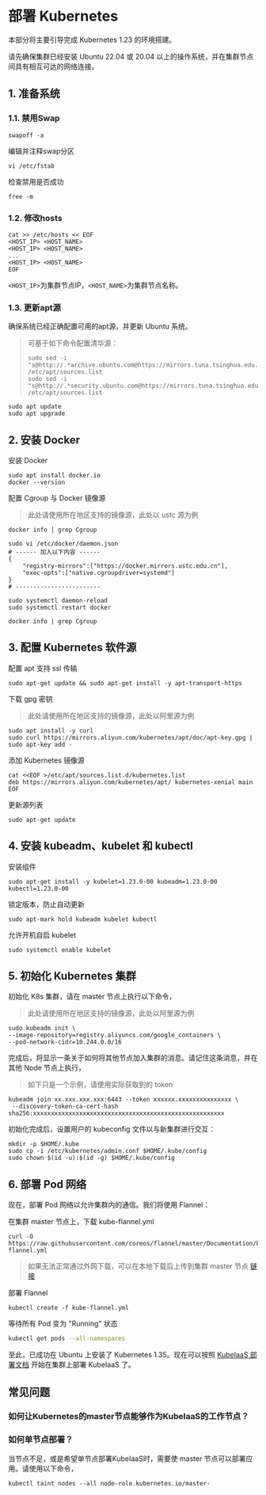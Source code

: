 # 部署 Kubernetes

本部分将主要引导完成 Kubernetes 1.23 的环境搭建。

请先确保集群已经安装 Ubuntu 22.04 或 20.04 以上的操作系统，并在集群节点间具有相互可达的网络连接。

## 1. 准备系统

### 1.1. 禁用Swap

```
swapoff -a
```

编辑并注释swap分区

```
vi /etc/fstab
```

检查禁用是否成功

```
free -m
```

### 1.2. 修改hosts

```
cat >> /etc/hosts << EOF
<HOST_IP> <HOST_NAME>
<HOST_IP> <HOST_NAME>
...
<HOST_IP> <HOST_NAME>
EOF
```

`<HOST_IP>`为集群节点IP，`<HOST_NAME>`为集群节点名称。

### 1.3. 更新apt源

确保系统已经正确配置可用的apt源，并更新 Ubuntu 系统。

> 可基于如下命令配置清华源：
>
> ```
> sudo sed -i "s@http://.*archive.ubuntu.com@https://mirrors.tuna.tsinghua.edu.cn@g" /etc/apt/sources.list
> sudo sed -i "s@http://.*security.ubuntu.com@https://mirrors.tuna.tsinghua.edu.cn@g" /etc/apt/sources.list
> ```

```
sudo apt update
sudo apt upgrade
```

## 2. 安装 Docker

安装 Docker

```
sudo apt install docker.io
docker --version
```

配置 Cgroup 与 Docker 镜像源

> 此处请使用所在地区支持的镜像源，此处以 ustc 源为例

```
docker info | grep Cgroup

sudo vi /etc/docker/daemon.json
# ------ 加入以下内容 ------
{
    "registry-mirrors":["https://docker.mirrors.ustc.edu.cn"],
    "exec-opts":["native.cgroupdriver=systemd"]
}
# ------------------------

sudo systemctl daemon-reload
sudo systemctl restart docker

docker info | grep Cgroup
```

## 3. **配置 Kubernetes 软件源**

配置 apt 支持 ssl 传输

```
sudo apt-get update && sudo apt-get install -y apt-transport-https
```

下载 gpg 密钥

> 此处请使用所在地区支持的镜像源，此处以阿里源为例

```
sudo apt install -y curl
sudo curl https://mirrors.aliyun.com/kubernetes/apt/doc/apt-key.gpg | sudo apt-key add -
```

添加 Kubernetes 镜像源

```
cat <<EOF >/etc/apt/sources.list.d/kubernetes.list
deb https://mirrors.aliyun.com/kubernetes/apt/ kubernetes-xenial main
EOF
```

更新源列表

```
sudo apt-get update
```

## 4. 安装 kubeadm、kubelet 和 kubectl

安装组件

```
sudo apt-get install -y kubelet=1.23.0-00 kubeadm=1.23.0-00 kubectl=1.23.0-00
```

锁定版本，防止自动更新

```
sudo apt-mark hold kubeadm kubelet kubectl
```

允许开机自启 kubelet

```
sudo systemctl enable kubelet
```

## 5. **初始化 Kubernetes 集群**

初始化 K8s 集群，请在 master 节点上执行以下命令，

> 此处请使用所在地区支持的镜像源，此处以阿里源为例

```
sudo kubeadm init \
--image-repository=registry.aliyuncs.com/google_containers \
--pod-network-cidr=10.244.0.0/16
```

完成后，将显示一条关于如何将其他节点加入集群的消息。请记住这条消息，并在其他 Node 节点上执行，

> 如下只是一个示例，请使用实际获取到的 token

```
kubeadm join xx.xxx.xxx.xxx:6443 --token xxxxxx.xxxxxxxxxxxxxxx \
 --discovery-token-ca-cert-hash sha256:xxxxxxxxxxxxxxxxxxxxxxxxxxxxxxxxxxxxxxxxxxxxxxxxxxxxxx
```

初始化完成后，设置用户的 kubeconfig 文件以与新集群进行交互：

```
mkdir -p $HOME/.kube
sudo cp -i /etc/kubernetes/admin.conf $HOME/.kube/config
sudo chown $(id -u):$(id -g) $HOME/.kube/config
```

## 6. **部署 Pod 网络**

现在，部署 Pod 网络以允许集群内的通信。我们将使用 Flannel：

在集群 master 节点上，下载 kube-flannel.yml

```
curl -O https://raw.githubusercontent.com/coreos/flannel/master/Documentation/kube-flannel.yml
```

> 如果无法正常通过外网下载，可以在本地下载后上传到集群 master 节点 [链接](/docs/lib/kube-flannel.yml)

部署 Flannel

```
kubectl create -f kube-flannel.yml
```

等待所有 Pod 变为 "Running" 状态

```bash
kubectl get pods --all-namespaces
```

至此，已成功在 Ubuntu 上安装了 Kubernetes 1.35。现在可以按照 [KubeIaaS 部署文档](/docs/deploy/deploy-kubeiaas-1.0-ubuntu-cn.md) 开始在集群上部署 KubeIaaS 了。

## 常见问题

### 如何让Kubernetes的master节点能够作为KubeIaaS的工作节点？

### 如何单节点部署？

当节点不足，或是希望单节点部署KubeIaaS时，需要使 master 节点可以部署应用。请使用以下命令，

```
kubectl taint nodes --all node-role.kubernetes.io/master-
```